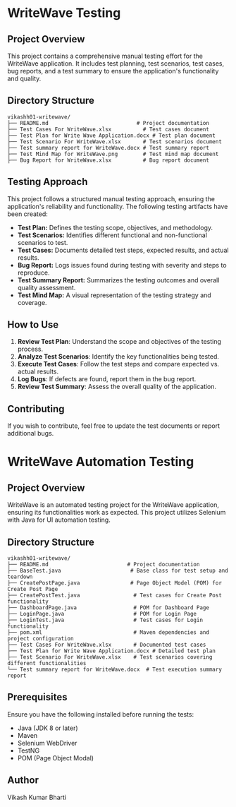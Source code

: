 # WriteWave Testing

## Project Overview
This project contains a comprehensive manual testing effort for the WriteWave application. It includes test planning, test scenarios, test cases, bug reports, and a test summary to ensure the application's functionality and quality.

## Directory Structure
```
vikashh01-writewave/
├── README.md                            # Project documentation
├── Test Cases For WriteWave.xlsx          # Test cases document
├── Test Plan for Write Wave Application.docx # Test plan document
├── Test Scenario For WriteWave.xlsx       # Test scenarios document
├── Test summary report for WriteWave.docx # Test summary report
├── Test Mind Map for WriteWave.png        # Test mind map document
├── Bug Report for WriteWave.xlsx          # Bug report document
```

## Testing Approach
This project follows a structured manual testing approach, ensuring the application's reliability and functionality. The following testing artifacts have been created:

- **Test Plan:** Defines the testing scope, objectives, and methodology.
- **Test Scenarios:** Identifies different functional and non-functional scenarios to test.
- **Test Cases:** Documents detailed test steps, expected results, and actual results.
- **Bug Report:** Logs issues found during testing with severity and steps to reproduce.
- **Test Summary Report:** Summarizes the testing outcomes and overall quality assessment.
- **Test Mind Map:** A visual representation of the testing strategy and coverage.

## How to Use
1. **Review Test Plan**: Understand the scope and objectives of the testing process.
2. **Analyze Test Scenarios**: Identify the key functionalities being tested.
3. **Execute Test Cases**: Follow the test steps and compare expected vs. actual results.
4. **Log Bugs**: If defects are found, report them in the bug report.
5. **Review Test Summary**: Assess the overall quality of the application.

## Contributing
If you wish to contribute, feel free to update the test documents or report additional bugs.


# WriteWave Automation Testing

## Project Overview
WriteWave is an automated testing project for the WriteWave application, ensuring its functionalities work as expected. This project utilizes Selenium with Java for UI automation testing.

## Directory Structure
```
vikashh01-writewave/
├── README.md                         # Project documentation
├── BaseTest.java                      # Base class for test setup and teardown
├── CreatePostPage.java                # Page Object Model (POM) for Create Post Page
├── CreatePostTest.java                 # Test cases for Create Post functionality
├── DashboardPage.java                  # POM for Dashboard Page
├── LoginPage.java                      # POM for Login Page
├── LoginTest.java                      # Test cases for Login functionality
├── pom.xml                             # Maven dependencies and project configuration
├── Test Cases For WriteWave.xlsx       # Documented test cases
├── Test Plan for Write Wave Application.docx # Detailed test plan
├── Test Scenario For WriteWave.xlsx    # Test scenarios covering different functionalities
└── Test summary report for WriteWave.docx  # Test execution summary report
```

## Prerequisites
Ensure you have the following installed before running the tests:
- Java (JDK 8 or later)
- Maven
- Selenium WebDriver
- TestNG
- POM (Page Object Modal)


## Author
Vikash Kumar Bharti


